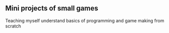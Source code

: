 ## Mini projects of small games 
Teaching myself understand basics of programming and game making from scratch